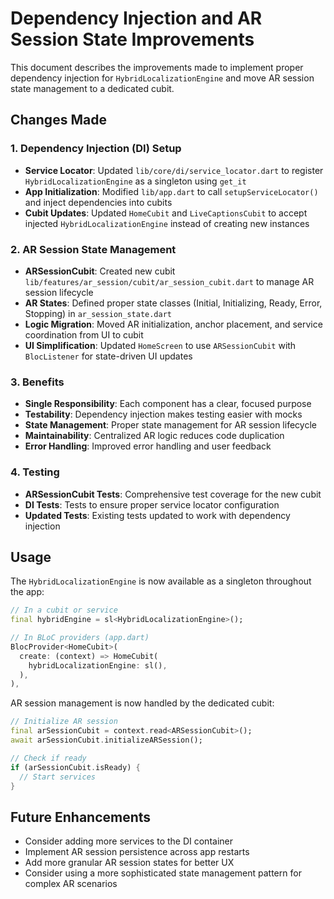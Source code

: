 # Dependency Injection and AR Session State Improvements

This document describes the improvements made to implement proper dependency injection for `HybridLocalizationEngine` and move AR session state management to a dedicated cubit.

## Changes Made

### 1. Dependency Injection (DI) Setup

- **Service Locator**: Updated `lib/core/di/service_locator.dart` to register `HybridLocalizationEngine` as a singleton using `get_it`
- **App Initialization**: Modified `lib/app.dart` to call `setupServiceLocator()` and inject dependencies into cubits
- **Cubit Updates**: Updated `HomeCubit` and `LiveCaptionsCubit` to accept injected `HybridLocalizationEngine` instead of creating new instances

### 2. AR Session State Management

- **ARSessionCubit**: Created new cubit `lib/features/ar_session/cubit/ar_session_cubit.dart` to manage AR session lifecycle
- **AR States**: Defined proper state classes (Initial, Initializing, Ready, Error, Stopping) in `ar_session_state.dart`
- **Logic Migration**: Moved AR initialization, anchor placement, and service coordination from UI to cubit
- **UI Simplification**: Updated `HomeScreen` to use `ARSessionCubit` with `BlocListener` for state-driven UI updates

### 3. Benefits

- **Single Responsibility**: Each component has a clear, focused purpose
- **Testability**: Dependency injection makes testing easier with mocks
- **State Management**: Proper state management for AR session lifecycle
- **Maintainability**: Centralized AR logic reduces code duplication
- **Error Handling**: Improved error handling and user feedback

### 4. Testing

- **ARSessionCubit Tests**: Comprehensive test coverage for the new cubit
- **DI Tests**: Tests to ensure proper service locator configuration
- **Updated Tests**: Existing tests updated to work with dependency injection

## Usage

The `HybridLocalizationEngine` is now available as a singleton throughout the app:

```dart
// In a cubit or service
final hybridEngine = sl<HybridLocalizationEngine>();

// In BLoC providers (app.dart)
BlocProvider<HomeCubit>(
  create: (context) => HomeCubit(
    hybridLocalizationEngine: sl(),
  ),
),
```

AR session management is now handled by the dedicated cubit:

```dart
// Initialize AR session
final arSessionCubit = context.read<ARSessionCubit>();
await arSessionCubit.initializeARSession();

// Check if ready
if (arSessionCubit.isReady) {
  // Start services
}
```

## Future Enhancements

- Consider adding more services to the DI container
- Implement AR session persistence across app restarts
- Add more granular AR session states for better UX
- Consider using a more sophisticated state management pattern for complex AR scenarios
